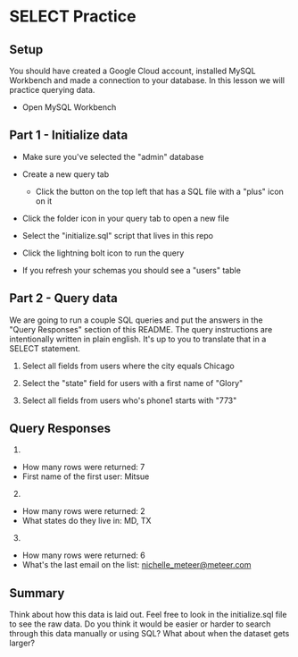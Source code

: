# SELECT Practice

## Setup

You should have created a Google Cloud account, installed MySQL Workbench and made a connection to your database. In this lesson we will practice querying data.

- Open MySQL Workbench

## Part 1 - Initialize data

- Make sure you've selected the "admin" database

- Create a new query tab

  - Click the button on the top left that has a SQL file with a "plus" icon on it

- Click the folder icon in your query tab to open a new file

- Select the "initialize.sql" script that lives in this repo

- Click the lightning bolt icon to run the query

- If you refresh your schemas you should see a "users" table

## Part 2 - Query data

We are going to run a couple SQL queries and put the answers in the "Query Responses" section of this README. The query instructions are intentionally written in plain english. It's up to you to translate that in a SELECT statement.

1. Select all fields from users where the city equals Chicago

2. Select the "state" field for users with a first name of "Glory"

3. Select all fields from users who's phone1 starts with "773"

## Query Responses

1.

- How many rows were returned: 7
- First name of the first user: Mitsue

2.

- How many rows were returned: 2
- What states do they live in: MD, TX

3.

- How many rows were returned: 6
- What's the last email on the list: nichelle_meteer@meteer.com

## Summary

Think about how this data is laid out. Feel free to look in the initialize.sql file to see the raw data. Do you think it would be easier or harder to search through this data manually or using SQL? What about when the dataset gets larger?

